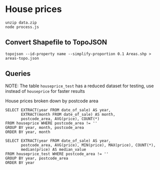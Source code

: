 # House prices

```
unzip data.zip
node process.js
```

## Convert Shapefile to TopoJSON

```topojson --id-property name --simplify-proportion 0.1 Areas.shp > areas-topo.json```

## Queries

NOTE: The table `houseprice_test` has a reduced dataset for testing, use instead of `houseprice` for
faster results

House prices broken down by postcode area
```
SELECT EXTRACT(year FROM date_of_sale) AS year,
       EXTRACT(month FROM date_of_sale) AS month,
       postcode_area, AVG(price), COUNT(*)
FROM houseprice WHERE postcode_area != ''
GROUP BY year, month, postcode_area
ORDER BY year, month
```
```
SELECT EXTRACT(year FROM date_of_sale) AS year,
       postcode_area, AVG(price), MIN(price), MAX(price), COUNT(*),
       median(price) AS median_value
FROM houseprice_test WHERE postcode_area != ''
GROUP BY year, postcode_area
ORDER BY year
```
